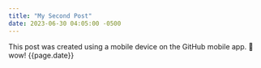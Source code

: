 ```yaml
---
title: "My Second Post"
date: 2023-06-30 04:05:00 -0500
---
```


This post was created using a mobile device on the GitHub mobile app. 🫨 wow!
{{page.date}}
